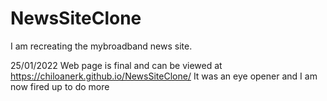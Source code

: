 # NewsSiteClone
I am recreating the mybroadband news site. 

25/01/2022
Web page is final and can be viewed at https://chiloanerk.github.io/NewsSiteClone/
It was an eye opener and I am now fired up to do more